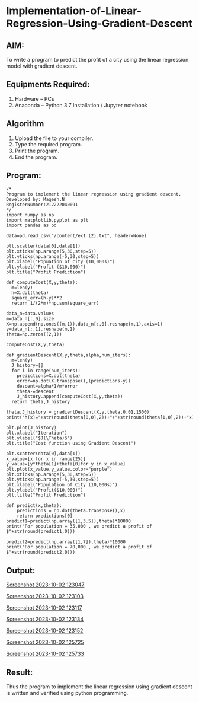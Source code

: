 # Implementation-of-Linear-Regression-Using-Gradient-Descent

## AIM:
To write a program to predict the profit of a city using the linear regression model with gradient descent.

## Equipments Required:
1. Hardware – PCs
2. Anaconda – Python 3.7 Installation / Jupyter notebook

## Algorithm
1. Upload the file to your compiler.
2. Type the required program.
3. Print the program.
4. End the program.

## Program:
```
/*
Program to implement the linear regression using gradient descent.
Developed by: Magesh.N
RegisterNumber:212222040091  
*/
import numpy as np
import matplotlib.pyplot as plt
import pandas as pd

data=pd.read_csv("/content/ex1 (2).txt", header=None)

plt.scatter(data[0],data[1])
plt.xticks(np.arange(5,30,step=5))
plt.yticks(np.arange(-5,30,step=5))
plt.xlabel("Popuation of city (10,000s)")
plt.ylabel("Profit ($10,000)")
plt.title("Profit Prediction")

def computeCost(X,y,theta):
  m=len(y)
  h=X.dot(theta)
  square_err=(h-y)**2
  return 1/(2*m)*np.sum(square_err)

data_n=data.values
m=data_n[:,0].size
X=np.append(np.ones((m,1)),data_n[:,0].reshape(m,1),axis=1)
y=data_n[:,1].reshape(m,1)
theta=np.zeros((2,1))

computeCost(X,y,theta)

def gradientDescent(X,y,theta,alpha,num_iters):
  m=len(y)
  J_history=[]
  for i in range(num_iters):
    predictions=X.dot(theta)
    error=np.dot(X.transpose(),(predictions-y))
    descent=alpha*1/m*error
    theta-=descent
    J_history.append(computeCost(X,y,theta))
  return theta,J_history

theta,J_history = gradientDescent(X,y,theta,0.01,1500)
print("h(x)="+str(round(theta[0,0],2))+"+"+str(round(theta[1,0],2))+"x1")

plt.plot(J_history)
plt.xlabel("Iteration")
plt.ylabel("$J(\Theta)$")
plt.title("Cost function using Gradient Descent")

plt.scatter(data[0],data[1])
x_value=[x for x in range(25)]
y_value=[y*theta[1]+theta[0]for y in x_value]
plt.plot(x_value,y_value,color="purple")
plt.xticks(np.arange(5,30,step=5))
plt.yticks(np.arange(-5,30,step=5))
plt.xlabel("Population of City (10,000s)")
plt.ylabel("Profit($10,000)")
plt.title("Profit Prediction")

def predict(x,theta):
    predictions = np.dot(theta.transpose(),x)
    return predictions[0]
predict1=predict(np.array([1,3.5]),theta)*10000
print("For population = 35,000 , we predict a profit of $"+str(round(predict1,0)))

predict2=predict(np.array([1,7]),theta)*10000
print("For population = 70,000 , we predict a profit of $"+str(round(predict2,0)))

```

## Output:
[Screenshot 2023-10-02 123047](https://github.com/22008496/Implementation-of-Linear-Regression-Using-Gradient-Descent/assets/119476113/8e9fc8ab-304e-4af3-91de-11b3b208170e)

[Screenshot 2023-10-02 123103](https://github.com/22008496/Implementation-of-Linear-Regression-Using-Gradient-Descent/assets/119476113/d7a79113-c5c9-4479-8a83-7af3f41e46d5)

[Screenshot 2023-10-02 123117](https://github.com/22008496/Implementation-of-Linear-Regression-Using-Gradient-Descent/assets/119476113/bc3db1cd-19be-4fae-88ce-e8d388ea5404)

[Screenshot 2023-10-02 123134](https://github.com/22008496/Implementation-of-Linear-Regression-Using-Gradient-Descent/assets/119476113/a22c9c50-46e9-4868-b58d-81c0bb4b504d)

[Screenshot 2023-10-02 123152](https://github.com/22008496/Implementation-of-Linear-Regression-Using-Gradient-Descent/assets/119476113/e58ac048-67ca-4fb1-bc2b-e2a547385342)

[Screenshot 2023-10-02 125725](https://github.com/22008496/Implementation-of-Linear-Regression-Using-Gradient-Descent/assets/119476113/18af4721-4588-45db-9caa-2152aa70d2e9)

[Screenshot 2023-10-02 125733](https://github.com/22008496/Implementation-of-Linear-Regression-Using-Gradient-Descent/assets/119476113/8aeb3e50-002f-4db6-945a-4f4996e78e17)


## Result:
Thus the program to implement the linear regression using gradient descent is written and verified using python programming.
